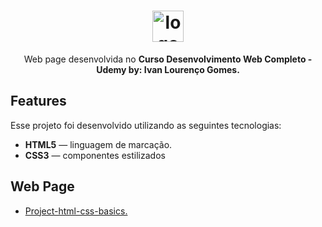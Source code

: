 <h1 align="center"> <img src="https://github.com/alvesvn/project-html-css-basics/assets/96539606/496881cf-e8f6-4f53-8090-8fa17d4db2fc" alt="logo-repositorio" height="50" widht="50" /></h1> 
<p align="center">Web page desenvolvida no <b>Curso Desenvolvimento Web Completo - Udemy by: Ivan Lourenço Gomes.</b></p>



## Features
Esse projeto foi desenvolvido utilizando as seguintes tecnologias:
-  <b>HTML5</b> — linguagem de marcação. 
-  <b>CSS3</b> — componentes estilizados



## Web Page
- <a href="https://project-html-css-basics.vercel.app/" target="_blank">Project-html-css-basics.</a>



